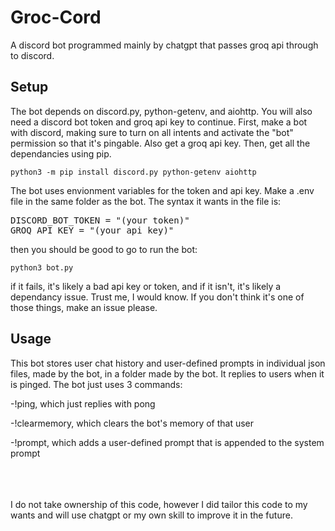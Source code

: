 # Groc-Cord
A discord bot programmed mainly by chatgpt that passes groq api through to discord.
## Setup
The bot depends on discord.py, python-getenv, and aiohttp. You will also need a discord bot token and groq api key to continue.
First, make a bot with discord, making sure to turn on all intents and activate the "bot" permission so that it's pingable.
Also get a groq api key.
Then, get all the dependancies using pip.

```python3 -m pip install discord.py python-getenv aiohttp```

The bot uses envionment variables for the token and api key. Make a .env file in the same folder as the bot. The syntax it wants in the file is:

<pre>DISCORD_BOT_TOKEN = "(your token)"
GROQ_API_KEY = "(your api key)"</pre>

then you should be good to go to run the bot:

```python3 bot.py```

if it fails, it's likely a bad api key or token, and if it isn't, it's likely a dependancy issue. Trust me, I would know. If you don't think it's one of those things, make an issue please.

## Usage
This bot stores user chat history and user-defined prompts in individual json files, made by the bot, in a folder made by the bot.
It replies to users when it is pinged.
The bot just uses 3 commands:

-!ping, which just replies with pong

-!clearmemory, which clears the bot's memory of that user

-!prompt, which adds a user-defined prompt that is appended to the system prompt




<br /><br /><br />
I do not take ownership of this code, however I did tailor this code to my wants and will use chatgpt or my own skill to improve it in the future.

